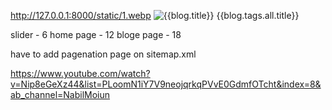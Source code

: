 http://127.0.0.1:8000/static/1.webp
<img src="/media/compressed/{{blog.banner}}" alt="{{blog.title}}">
{{blog.tags.all.title}}


<!--
        blog.category
        blog.title
        blog.user.username
        blog.created_date
        blog.blog_comments.all.count
        blog.description|truncatewords:30
        /media/blog_banners/4.webp
        blog_banners/4.webp
        -->

slider - 6
home page - 12
bloge page - 18

have to add pagenation page on sitemap.xml


https://www.youtube.com/watch?v=Nip8eGeXz44&list=PLoomN1iY7V9neojqrkqPVvE0GdmfOTcht&index=8&ab_channel=NabilMoiun
